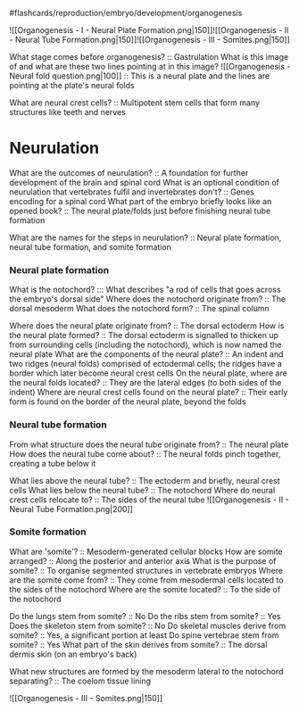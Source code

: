 #flashcards/reproduction/embryo/development/organogenesis

![[Organogenesis - I - Neural Plate Formation.png|150]]![[Organogenesis - II - Neural Tube Formation.png|150]]![[Organogenesis - III - Somites.png|150]]

What stage comes before organogenesis? :: Gastrulation
What is this image of and what are these two lines pointing at in this image? ![[Organogenesis - Neural fold question.png|100]] :: This is a neural plate and the lines are pointing at the plate's neural folds

What are neural crest cells? :: Multipotent stem cells that form many structures like teeth and nerves
# Neurulation
What are the outcomes of neurulation? :: A foundation for further development of the brain and spinal cord
What is an optional condition of neurulation that vertebrates fulfil and invertebrates don't? :: Genes encoding for a spinal cord
What part of the embryo briefly looks like an opened book? :: The neural plate/folds just before finishing neural tube formation

What are the names for the steps in neurulation? :: Neural plate formation, neural tube formation, and somite formation
### Neural plate formation
What is the notochord? ::: What describes "a rod of cells that goes across the embryo's dorsal side"
Where does the notochord originate from? :: The dorsal mesoderm 
What does the notochord form? :: The spinal column

Where does the neural plate originate from? :: The dorsal ectoderm
How is the neural plate formed? :: The dorsal ectoderm is signalled to thicken up from surrounding cells (including the notochord), which is now named the neural plate
What are the components of the neural plate? :: An indent and two ridges (neural folds) comprised of ectodermal cells; the ridges have a border which later become neural crest cells
On the neural plate, where are the neural folds located? :: They are the lateral edges (to both sides of the indent)
Where are neural crest cells found on the neural plate? :: Their early form is found on the border of the neural plate, beyond the folds 

### Neural tube formation
From what structure does the neural tube originate from? :: The neural plate
How does the neural tube come about? :: The neural folds pinch together, creating a tube below it

What lies above the neural tube? :: The ectoderm and briefly, neural crest cells 
What lies below the neural tube? :: The notochord
Where do neural crest cells relocate to? :: The sides of the neural tube
![[Organogenesis - II - Neural Tube Formation.png|200]]
### Somite formation
What are 'somite'? :: Mesoderm-generated cellular blocks 
How are somite arranged? :: Along the posterior and anterior axis
What is the purpose of somite? :: To organise segmented structures in vertebrate embryos
Where are the somite come from? :: They come from mesodermal cells located to the sides of the notochord
Where are the somite located? :: To the side of the notochord

Do the lungs stem from somite? :: No
Do the ribs stem from somite? :: Yes
Does the skeleton stem from somite? :: No
Do skeletal muscles derive from somite? :: Yes, a significant portion at least
Do spine vertebrae stem from somite? :: Yes
What part of the skin derives from somite? :: The dorsal dermis skin (on an embryo's back)

What new structures are formed by the mesoderm lateral to the notochord separating? :: The coelom tissue lining 


![[Organogenesis - III - Somites.png|150]]